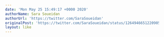 ```yaml
---
date: 'Mon May 25 15:49:17 +0000 2020'
authorName: Sara Soueidan
authorUrl: 'https://twitter.com/SaraSoueidan'
originalPost: 'https://twitter.com/SaraSoueidan/status/1264946651220905990'
layout: like
---
```

